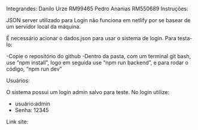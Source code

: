 Integrandes:
Danilo Urze RM99465
Pedro Ananias RM550689
Instruções:

JSON server utilizado para Login não funciona em netlify por se basear de um servidor local da máquina.

É necessário acionar o dados.json para usar o sistema de login. Para testa-lo:

 -Copie o repositório do github
 -Dentro da pasta, com um terminal git bash, use “npm install”, logo em seguida use “npm run 
backend”, e para rodar o código, “npm run dev”

Usuários: 

O sistema possui um login admin salvo para teste. No login utilize:
- usuário:admin
- Senha:
12345


Link site:
